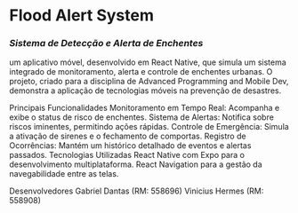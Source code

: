 # **Flood Alert System**  
### *Sistema de Detecção e Alerta de Enchentes*  

um aplicativo móvel, desenvolvido em React Native, que simula um sistema integrado de monitoramento, alerta e controle de enchentes urbanas. O projeto, criado para a disciplina de Advanced Programming and Mobile Dev, demonstra a aplicação de tecnologias móveis na prevenção de desastres.

Principais Funcionalidades
Monitoramento em Tempo Real: Acompanha e exibe o status de risco de enchentes.
Sistema de Alertas: Notifica sobre riscos iminentes, permitindo ações rápidas.
Controle de Emergência: Simula a ativação de sirenes e o fechamento de comportas.
Registro de Ocorrências: Mantém um histórico detalhado de eventos e alertas passados.
Tecnologias Utilizadas
React Native com Expo para o desenvolvimento multiplataforma.
React Navigation para a gestão da navegabilidade entre as telas.


Desenvolvedores
Gabriel Dantas (RM: 558696)
Vinicius Hermes (RM: 558908)

